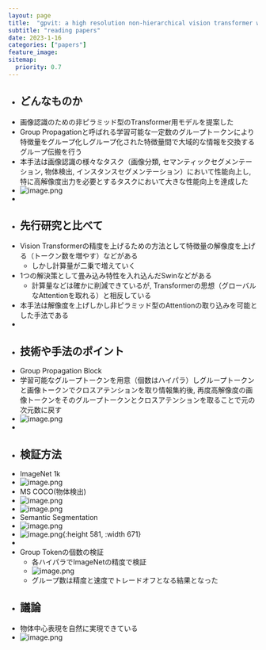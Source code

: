 ```yaml
---
layout: page
title:  "gpvit: a high resolution non-hierarchical vision transformer with group propagation"
subtitle: "reading papers"
date: 2023-1-16
categories: ["papers"]
feature_image: 
sitemap:
  priority: 0.7
---
```


- ## どんなものか  
- 画像認識のための非ピラミッド型のTransformer用モデルを提案した  
- Group Propagationと呼ばれる学習可能な一定数のグループトークンにより特徴量をグループ化しグループ化された特徴量間で大域的な情報を交換するグループ伝搬を行う  
- 本手法は画像認識の様々なタスク（画像分類, セマンティックセグメンテーション, 物体検出, インスタンスセグメンテーション）において性能向上し, 特に高解像度出力を必要とするタスクにおいて大きな性能向上を達成した  
- ![image.png](/assets/img/image_1673835153368_0.png)  
-  
- ## 先行研究と比べて  
- Vision Transformerの精度を上げるための方法として特徴量の解像度を上げる（トークン数を増やす）などがある  
	- しかし計算量が二乗で増えていく  
- 1つの解決策として畳み込み特性を入れ込んだSwinなどがある  
	- 計算量などは確かに削減できているが, Transformerの思想（グローバルなAttentionを取れる）と相反している  
- 本手法は解像度を上げしかし非ピラミッド型のAttentionの取り込みを可能とした手法である  
-  
- ## 技術や手法のポイント  
- Group Propagation Block  
- 学習可能なグループトークンを用意（個数はハイパラ）しグループトークンと画像トークンでクロスアテンションを取り情報集約後, 再度高解像度の画像トークンをそのグループトークンとクロスアテンションを取ることで元の次元数に戻す  
- ![image.png](/assets/img/image_1673837259482_0.png)  
-  
- ## 検証方法  
- ImageNet 1k  
- ![image.png](/assets/img/image_1673839667496_0.png)  
- MS COCO(物体検出)  
- ![image.png](/assets/img/image_1673839701296_0.png)  
- ![image.png](/assets/img/image_1673839786653_0.png)  
- Semantic Segmentation  
- ![image.png](/assets/img/image_1673839864035_0.png)  
- ![image.png](/assets/img/image_1673839894613_0.png){:height 581, :width 671}  
-  
- Group Tokenの個数の検証  
	- 各ハイパラでImageNetの精度で検証  
	- ![image.png](/assets/img/image_1673840165258_0.png)  
	- グループ数は精度と速度でトレードオフとなる結果となった  
- ## 議論  
- 物体中心表現を自然に実現できている  
- ![image.png](/assets/img/image_1673840239146_0.png)  